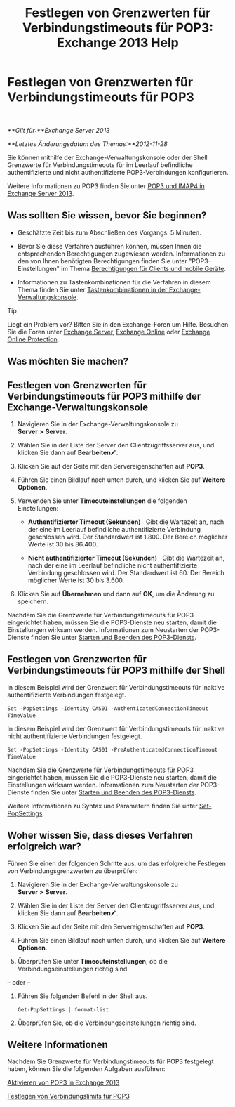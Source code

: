 ﻿---
title: 'Festlegen von Grenzwerten für Verbindungstimeouts für POP3: Exchange 2013 Help'
TOCTitle: Festlegen von Grenzwerten für Verbindungstimeouts für POP3
ms:assetid: 40003115-be4e-4cf1-97b4-f5ca05b314dc
ms:mtpsurl: https://technet.microsoft.com/de-de/library/Aa997604(v=EXCHG.150)
ms:contentKeyID: 50554778
ms.date: 04/24/2018
mtps_version: v=EXCHG.150
ms.translationtype: HT
---

# Festlegen von Grenzwerten für Verbindungstimeouts für POP3

 

_**Gilt für:**Exchange Server 2013_

_**Letztes Änderungsdatum des Themas:**2012-11-28_

Sie können mithilfe der Exchange-Verwaltungskonsole oder der Shell Grenzwerte für Verbindungstimeouts für im Leerlauf befindliche authentifizierte und nicht authentifizierte POP3-Verbindungen konfigurieren.

Weitere Informationen zu POP3 finden Sie unter [POP3 und IMAP4 in Exchange Server 2013](pop3-and-imap4-in-exchange-server-2013-exchange-2013-help.md).

## Was sollten Sie wissen, bevor Sie beginnen?

  - Geschätzte Zeit bis zum Abschließen des Vorgangs: 5 Minuten.

  - Bevor Sie diese Verfahren ausführen können, müssen Ihnen die entsprechenden Berechtigungen zugewiesen werden. Informationen zu den von Ihnen benötigten Berechtigungen finden Sie unter "POP3-Einstellungen" im Thema [Berechtigungen für Clients und mobile Geräte](clients-and-mobile-devices-permissions-exchange-2013-help.md).

  - Informationen zu Tastenkombinationen für die Verfahren in diesem Thema finden Sie unter [Tastenkombinationen in der Exchange-Verwaltungskonsole](keyboard-shortcuts-in-the-exchange-admin-center-exchange-online-protection-help.md).


> [!TIP]
> Liegt ein Problem vor? Bitten Sie in den Exchange-Foren um Hilfe. Besuchen Sie die Foren unter <A href="https://go.microsoft.com/fwlink/p/?linkid=60612">Exchange Server</A>, <A href="https://go.microsoft.com/fwlink/p/?linkid=267542">Exchange Online</A> oder <A href="https://go.microsoft.com/fwlink/p/?linkid=285351">Exchange Online Protection</A>..



## Was möchten Sie machen?

## Festlegen von Grenzwerten für Verbindungstimeouts für POP3 mithilfe der Exchange-Verwaltungskonsole

1.  Navigieren Sie in der Exchange-Verwaltungskonsole zu **Server** **\>** **Server**.

2.  Wählen Sie in der Liste der Server den Clientzugriffsserver aus, und klicken Sie dann auf **Bearbeiten**![Bearbeitungssymbol](images/Bb124582.6f53ccb2-1f13-4c02-bea0-30690e6ea71d(EXCHG.150).gif "Bearbeitungssymbol").

3.  Klicken Sie auf der Seite mit den Servereigenschaften auf **POP3**.

4.  Führen Sie einen Bildlauf nach unten durch, und klicken Sie auf **Weitere Optionen**.

5.  Verwenden Sie unter **Timeouteinstellungen** die folgenden Einstellungen:
    
      - **Authentifizierter Timeout (Sekunden)**   Gibt die Wartezeit an, nach der eine im Leerlauf befindliche authentifizierte Verbindung geschlossen wird. Der Standardwert ist 1.800. Der Bereich möglicher Werte ist 30 bis 86.400.
    
      - **Nicht authentifizierter Timeout (Sekunden)**   Gibt die Wartezeit an, nach der eine im Leerlauf befindliche nicht authentifizierte Verbindung geschlossen wird. Der Standardwert ist 60. Der Bereich möglicher Werte ist 30 bis 3.600.

6.  Klicken Sie auf **Übernehmen** und dann auf **OK**, um die Änderung zu speichern.

Nachdem Sie die Grenzwerte für Verbindungstimeouts für POP3 eingerichtet haben, müssen Sie die POP3-Dienste neu starten, damit die Einstellungen wirksam werden. Informationen zum Neustarten der POP3-Dienste finden Sie unter [Starten und Beenden des POP3-Diensts](start-and-stop-the-pop3-services-exchange-2013-help.md).

## Festlegen von Grenzwerten für Verbindungstimeouts für POP3 mithilfe der Shell

In diesem Beispiel wird der Grenzwert für Verbindungstimeouts für inaktive authentifizierte Verbindungen festgelegt.

    Set -PopSettings -Identity CAS01 -AuthenticatedConnectionTimeout TimeValue

In diesem Beispiel wird der Grenzwert für Verbindungstimeouts für inaktive nicht authentifizierte Verbindungen festgelegt.

    Set -PopSettings -Identity CAS01 -PreAuthenticatedConnectionTimeout TimeValue

Nachdem Sie die Grenzwerte für Verbindungstimeouts für POP3 eingerichtet haben, müssen Sie die POP3-Dienste neu starten, damit die Einstellungen wirksam werden. Informationen zum Neustarten der POP3-Dienste finden Sie unter [Starten und Beenden des POP3-Diensts](start-and-stop-the-pop3-services-exchange-2013-help.md).

Weitere Informationen zu Syntax und Parametern finden Sie unter [Set-PopSettings](https://technet.microsoft.com/de-de/library/aa997154\(v=exchg.150\)).

## Woher wissen Sie, dass dieses Verfahren erfolgreich war?

Führen Sie einen der folgenden Schritte aus, um das erfolgreiche Festlegen von Verbindungsgrenzwerten zu überprüfen:

1.  Navigieren Sie in der Exchange-Verwaltungskonsole zu **Server** **\>** **Server**.

2.  Wählen Sie in der Liste der Server den Clientzugriffsserver aus, und klicken Sie dann auf **Bearbeiten**![Bearbeitungssymbol](images/Bb124582.6f53ccb2-1f13-4c02-bea0-30690e6ea71d(EXCHG.150).gif "Bearbeitungssymbol").

3.  Klicken Sie auf der Seite mit den Servereigenschaften auf **POP3**.

4.  Führen Sie einen Bildlauf nach unten durch, und klicken Sie auf **Weitere Optionen**.

5.  Überprüfen Sie unter **Timeouteinstellungen**, ob die Verbindungseinstellungen richtig sind.

– oder –

1.  Führen Sie folgenden Befehl in der Shell aus.
    
        Get-PopSettings | format-list

2.  Überprüfen Sie, ob die Verbindungseinstellungen richtig sind.

## Weitere Informationen

Nachdem Sie Grenzwerte für Verbindungstimeouts für POP3 festgelegt haben, können Sie die folgenden Aufgaben ausführen:

[Aktivieren von POP3 in Exchange 2013](enable-pop3-in-exchange-2013-exchange-2013-help.md)

[Festlegen von Verbindungslimits für POP3](set-connection-limits-for-pop3-exchange-2013-help.md)


